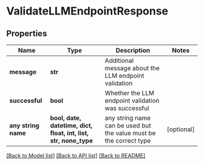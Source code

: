 # ValidateLLMEndpointResponse


## Properties
Name | Type | Description | Notes
------------ | ------------- | ------------- | -------------
**message** | **str** | Additional message about the LLM endpoint validation | 
**successful** | **bool** | Whether the LLM endpoint validation was successful | 
**any string name** | **bool, date, datetime, dict, float, int, list, str, none_type** | any string name can be used but the value must be the correct type | [optional]

[[Back to Model list]](../README.md#documentation-for-models) [[Back to API list]](../README.md#documentation-for-api-endpoints) [[Back to README]](../README.md)


